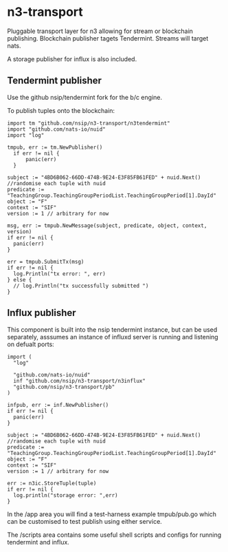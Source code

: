 # n3-transport
Pluggable transport layer for n3 allowing for stream or blockchain publishing.
Blockchain publisher tagets Tendermint.
Streams will target nats.

A storage publisher for influx is also included.


## Tendermint publisher
Use the github nsip/tendermint fork for the b/c engine.

To publish tuples onto the blockchain:

    import tm "github.com/nsip/n3-transport/n3tendermint"
    import "github.com/nats-io/nuid"
    import "log"
    
    tmpub, err := tm.NewPublisher()
	  if err != nil {
		  panic(err)
	  }

    subject := "4BD6B062-66DD-474B-9E24-E3F85FB61FED" + nuid.Next() //randomise each tuple with nuid
    predicate := "TeachingGroup.TeachingGroupPeriodList.TeachingGroupPeriod[1].DayId"
    object := "F"
    context := "SIF"
    version := 1 // arbitrary for now
    
    msg, err := tmpub.NewMessage(subject, predicate, object, context, version)
    if err != nil {
      panic(err)
    }
    
    err = tmpub.SubmitTx(msg)
    if err != nil {
      log.Println("tx error: ", err)
    } else {
      // log.Println("tx successfully submitted ")
    }
    

## Influx publisher
This component is built into the nsip tendermint instance, but can be used separately, asssumes an instance of influxd server is running and listening on defualt ports:

    import (
      "log"
      
      "github.com/nats-io/nuid"
      inf "github.com/nsip/n3-transport/n3influx"
      "github.com/nsip/n3-transport/pb"
    )

    infpub, err := inf.NewPublisher()
    if err != nil {
      panic(err)
    }
    
    subject := "4BD6B062-66DD-474B-9E24-E3F85FB61FED" + nuid.Next() //randomise each tuple with nuid
    predicate := "TeachingGroup.TeachingGroupPeriodList.TeachingGroupPeriod[1].DayId"
    object := "F"
    context := "SIF"
    version := 1 // arbitrary for now

    err := n3ic.StoreTuple(tuple)
    if err != nil {
      log.println("storage error: ",err)
    }


In the /app area you will find a test-harness example tmpub/pub.go which can be customised to test publish using either service.

The /scripts area contains some useful shell scripts and configs for running tendermint and influx.


    

